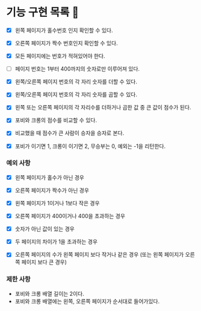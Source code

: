 # 기능 구현 목록 🌈

- [x] 왼쪽 페이지가 홀수번호 인지 확인할 수 있다.

- [x] 오른쪽 페이지가 짝수 번호인지 확인할 수 있다.

- [x] 모든 페이지에는 번호가 적혀있어야 한다.

- [ ] 페이지 번호는 1부터 400까지의 숫자로만 이루어져 있다.

- [x] 왼쪽/오른쪽 페이지 번호의 각 자리 숫자를 더할 수 있다.

- [x] 왼쪽/오른쪽 페이지 번호의 각 자리 숫자를 곱할 수 있다.

- [x] 왼쪽 또는 오른쪽 페이지의 각 자리수를 더하거나 곱한 값 중 큰 값이 점수가 된다.

- [x] 포비와 크롱의 점수를 비교할 수 있다.

- [x] 비교했을 때 점수가 큰 사람이 승자을 승자로 본다.

- [x] 포비가 이기면 1, 크롱이 이기면 2, 무승부는 0, 예외는 -1을 리턴한다.

### 예외 사항

- [x] 왼쪽 페이지가 홀수가 아닌 경우

- [x] 오른쪽 페이지가 짝수가 아닌 경우

- [x] 왼쪽 페이지가 1이거나 1보다 작은 경우

- [x] 오른쪽 페이지가 400이거나 400을 초과하는 경우

- [x] 숫자가 아닌 값이 있는 경우

- [x] 두 페이지의 차이가 1을 초과하는 경우

- [x] 오른쪽 페이지의 수가 왼쪽 페이지 보다 작거나 같은 경우 (또는 왼쪽 페이지가 오른쪽 페이지 보다 큰 경우)

### 제한 사항

- 포비와 크롱 배열 길이는 2이다.
- 포비와 크롱 배열에는 왼쪽, 오른쪽 페이지가 순서대로 들어가있다.
